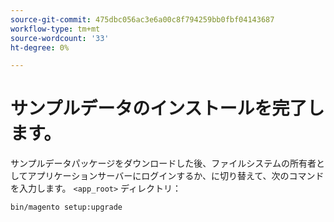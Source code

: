 ```yaml
---
source-git-commit: 475dbc056ac3e6a00c8f794259bb0fbf04143687
workflow-type: tm+mt
source-wordcount: '33'
ht-degree: 0%

---
```

# サンプルデータのインストールを完了します。

サンプルデータパッケージをダウンロードした後、ファイルシステムの所有者としてアプリケーションサーバーにログインするか、に切り替えて、次のコマンドを入力します。 `<app_root>` ディレクトリ：

```bash
bin/magento setup:upgrade
```
